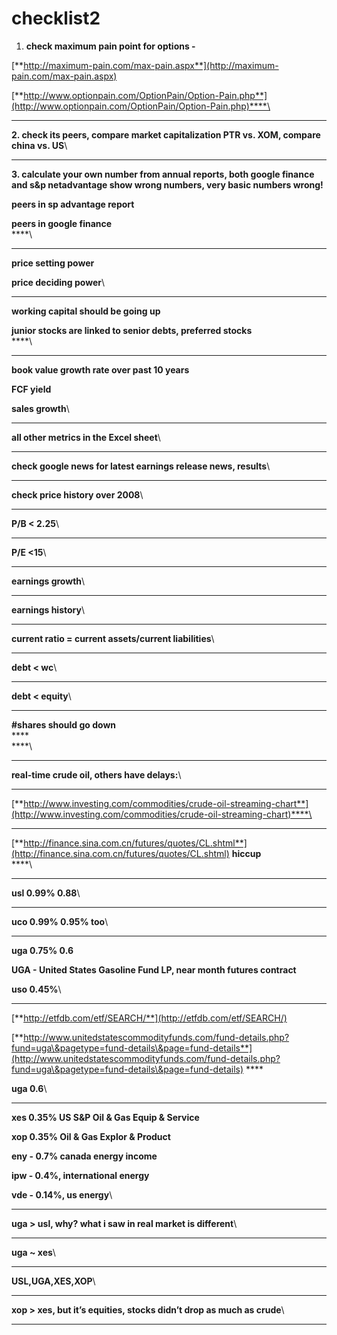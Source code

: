 # checklist2



1. **check maximum pain point for options -**

[**http://maximum-pain.com/max-pain.aspx**](http://maximum-pain.com/max-pain.aspx)

[**http://www.optionpain.com/OptionPain/Option-Pain.php**](http://www.optionpain.com/OptionPain/Option-Pain.php)****\
****

**2. check its peers, compare market capitalization PTR vs. XOM, compare china vs. US**\
****

**3. calculate your own number from annual reports, both google finance and s\&p netadvantage show wrong numbers, very basic numbers wrong!**

**peers in sp advantage report**

**peers in google finance**\
****\
****

**price setting power**

**price deciding power**\
****

**working capital should be going up**

**junior stocks are linked to senior debts, preferred stocks**\
****\
****

**book value growth rate over past 10 years**

**FCF yield**

**sales growth**\
****

**all other metrics in the Excel sheet**\
****

**check google news for latest earnings release news, results**\
****

**check price history over 2008**\
****

**P/B < 2.25**\
****

**P/E <15**\
****

**earnings growth**\
****

**earnings history**\
****

**current ratio = current assets/current liabilities**\
****

**debt < wc**\
****

**debt < equity**\
****

**#shares should go down**\
****\
****\
****

**real-time crude oil, others have delays:**\
****

[**http://www.investing.com/commodities/crude-oil-streaming-chart**](http://www.investing.com/commodities/crude-oil-streaming-chart)****\
****

[**http://finance.sina.com.cn/futures/quotes/CL.shtml**](http://finance.sina.com.cn/futures/quotes/CL.shtml)  **hiccup**\
****\
****

**usl 0.99% 0.88**\
****

**uco 0.99% 0.95% too**\
****

**uga 0.75%  0.6**

**UGA - United States Gasoline Fund LP, near month futures contract**

**uso 0.45%**\
****

[**http://etfdb.com/etf/SEARCH/**](http://etfdb.com/etf/SEARCH/)

[**http://www.unitedstatescommodityfunds.com/fund-details.php?fund=uga\&pagetype=fund-details\&page=fund-details**](http://www.unitedstatescommodityfunds.com/fund-details.php?fund=uga\&pagetype=fund-details\&page=fund-details) ****&#x20;

**uga 0.6**\
****

**xes 0.35% US S\&P Oil & Gas Equip & Service**

**xop 0.35% Oil & Gas Explor & Product**

**eny - 0.7% canada energy income**

**ipw - 0.4%, international energy**

**vde - 0.14%, us energy**\
****

**uga > usl, why? what i saw in real market is different**\
****

**uga \~ xes**\
****

**USL,UGA,XES,XOP**\
****

**xop > xes,  but it’s equities, stocks didn’t drop as much as crude**\
****
